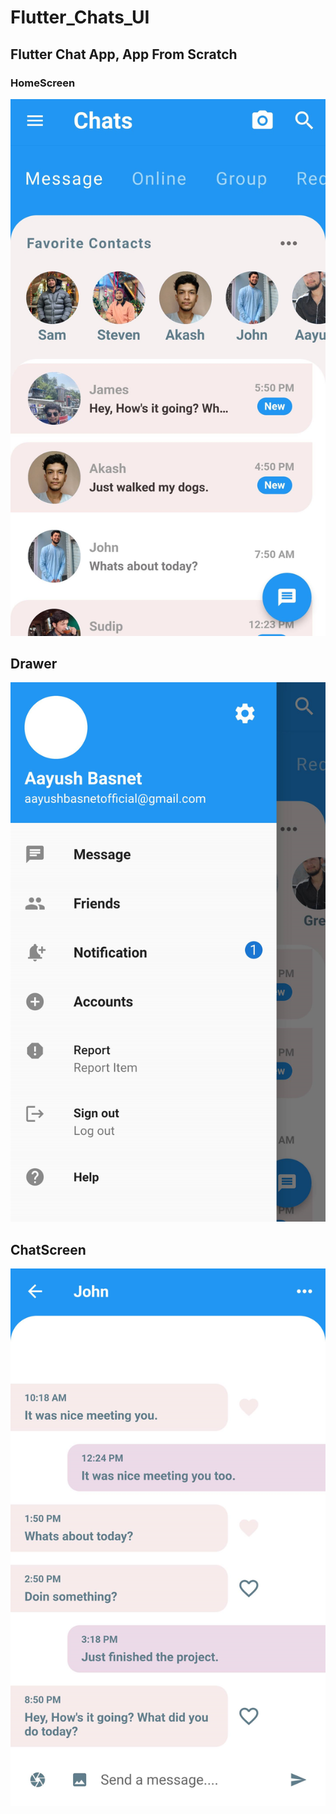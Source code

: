 # Flutter_Chats_UI
## Flutter Chat App, App From Scratch

### HomeScreen

![alt text](https://github.com/Aayush-Basnet/Flutter_Chats_UI/blob/cb395ecfee6f6a1e02102633d1b0ffd2a1996a38/Chat_ui/HomeScreen.jpg)

## Drawer
![alt text](https://github.com/Aayush-Basnet/Flutter_Chats_UI/blob/7be9a202f8df6b7544ca18fdfb0a41b62234bcdc/Chat_ui/Drawer.png)

## ChatScreen
![alt text](https://github.com/Aayush-Basnet/Flutter_Chats_UI/blob/cdb8b4cd93225916b9938e88ead8ab6b7ff1949f/Chat_ui/chat_page.png)
